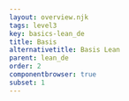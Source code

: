 ```yaml
---
layout: overview.njk
tags: level3
key: basics-lean_de
title: Basis
alternativetitle: Basis Lean
parent: lean_de
order: 2
componentbrowser: true
subset: 1
---
```

